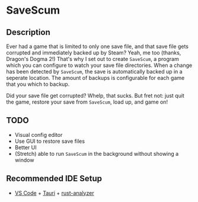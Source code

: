 # SaveScum

## Description
Ever had a game that is limited to only one save file, and that save file gets corrupted and immediately backed up by Steam? Yeah, me too (thanks, Dragon's Dogma 2!)
That's why I set out to create `SaveScum`, a program which you can configure to watch your save file directories. When a change has been detected by `SaveScum`, the save is automatically backed up in a seperate location. The amount of backups is configurable for each game that you which to backup. 

Did your save file get corrupted? Whelp, that sucks. But fret not: just quit the game, restore your save from `SaveScum`, load up, and game on!

## TODO
- Visual config editor
- Use GUI to restore save files
- Better UI
- (Stretch) able to run `SaveScum` in the background without showing a window

## Recommended IDE Setup

- [VS Code](https://code.visualstudio.com/) + [Tauri](https://marketplace.visualstudio.com/items?itemName=tauri-apps.tauri-vscode) + [rust-analyzer](https://marketplace.visualstudio.com/items?itemName=rust-lang.rust-analyzer)
